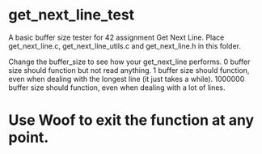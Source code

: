 # get_next_line_test
A basic buffer size tester for 42 assignment Get Next Line.
Place get_next_line.c, get_next_line_utils.c and get_next_line.h in this folder. 

Change the buffer_size to see how your get_next_line performs. 
0 buffer size should function but not read anything. 
1 buffer size should function, even when dealing with the longest line (it just takes a while). 
1000000 buffer size should function, even when dealing with a lot of lines.

# Use Woof to exit the function at any point.
